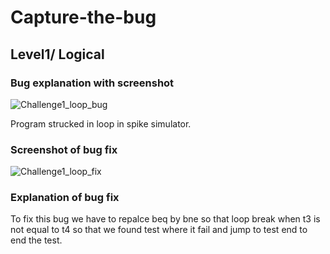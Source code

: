 # Capture-the-bug
## Level1/ Logical

### Bug explanation with screenshot

![Challenge1_loop_bug](https://drive.google.com/file/d/1B8JGIwDfcCnUovXx4PutOqIs3_oskYhq/view?usp=sharing) <br>

Program strucked in loop in spike simulator.



### Screenshot of bug fix

![Challenge1_loop_fix](https://drive.google.com/file/d/1KVQK41JKO6yIWygX5kXl6nrtFOQDbrHx/view?usp=sharing)


### Explanation of bug fix

To fix this bug we have to repalce beq by bne so that loop break when t3 is not equal to t4 so that we found test where it fail and jump to test end  to end the test.

